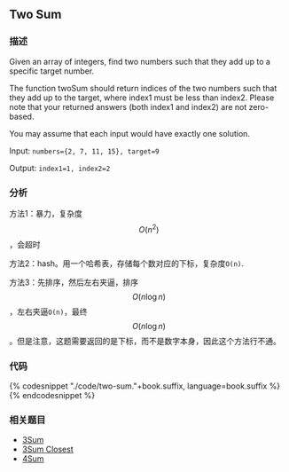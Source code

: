 ## Two Sum


### 描述

Given an array of integers, find two numbers such that they add up to a specific target number.

The function twoSum should return indices of the two numbers such that they add up to the target, where index1 must be less than index2. Please note that your returned answers (both index1 and index2) are not zero-based.

You may assume that each input would have exactly one solution.

Input:  `numbers={2, 7, 11, 15}, target=9`

Output: `index1=1, index2=2`


### 分析

方法1：暴力，复杂度$$O(n^2)$$，会超时

方法2：hash。用一个哈希表，存储每个数对应的下标，复杂度`O(n)`.

方法3：先排序，然后左右夹逼，排序$$O(n\log n)$$，左右夹逼`O(n)`，最终$$O(n\log n)$$。但是注意，这题需要返回的是下标，而不是数字本身，因此这个方法行不通。


### 代码

{% codesnippet "./code/two-sum."+book.suffix, language=book.suffix %}{% endcodesnippet %}


### 相关题目

* [3Sum](3sum.md)
* [3Sum Closest](3sum-closest.md)
* [4Sum](4sum.md)
